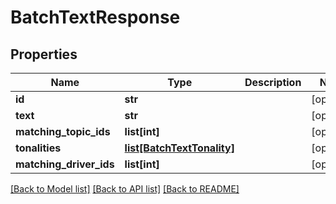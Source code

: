# BatchTextResponse

## Properties
Name | Type | Description | Notes
------------ | ------------- | ------------- | -------------
**id** | **str** |  | [optional] 
**text** | **str** |  | [optional] 
**matching_topic_ids** | **list[int]** |  | [optional] 
**tonalities** | [**list[BatchTextTonality]**](BatchTextTonality.md) |  | [optional] 
**matching_driver_ids** | **list[int]** |  | [optional] 

[[Back to Model list]](../README.md#documentation-for-models) [[Back to API list]](../README.md#documentation-for-api-endpoints) [[Back to README]](../README.md)


